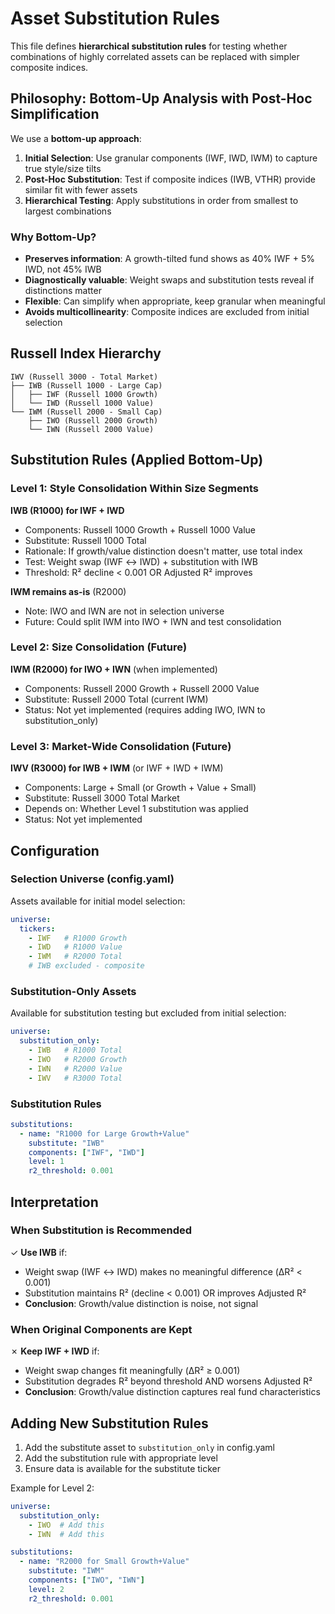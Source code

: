 # Asset Substitution Rules

This file defines **hierarchical substitution rules** for testing whether combinations of highly correlated assets can be replaced with simpler composite indices.

## Philosophy: Bottom-Up Analysis with Post-Hoc Simplification

We use a **bottom-up approach**:
1. **Initial Selection**: Use granular components (IWF, IWD, IWM) to capture true style/size tilts
2. **Post-Hoc Substitution**: Test if composite indices (IWB, VTHR) provide similar fit with fewer assets
3. **Hierarchical Testing**: Apply substitutions in order from smallest to largest combinations

### Why Bottom-Up?

- **Preserves information**: A growth-tilted fund shows as 40% IWF + 5% IWD, not 45% IWB
- **Diagnostically valuable**: Weight swaps and substitution tests reveal if distinctions matter
- **Flexible**: Can simplify when appropriate, keep granular when meaningful
- **Avoids multicollinearity**: Composite indices are excluded from initial selection

## Russell Index Hierarchy

```
IWV (Russell 3000 - Total Market)
├── IWB (Russell 1000 - Large Cap)
│   ├── IWF (Russell 1000 Growth)
│   └── IWD (Russell 1000 Value)
└── IWM (Russell 2000 - Small Cap)
    ├── IWO (Russell 2000 Growth)
    └── IWN (Russell 2000 Value)
```

## Substitution Rules (Applied Bottom-Up)

### Level 1: Style Consolidation Within Size Segments

**IWB (R1000) for IWF + IWD**
- Components: Russell 1000 Growth + Russell 1000 Value
- Substitute: Russell 1000 Total
- Rationale: If growth/value distinction doesn't matter, use total index
- Test: Weight swap (IWF ↔ IWD) + substitution with IWB
- Threshold: R² decline < 0.001 OR Adjusted R² improves

**IWM remains as-is** (R2000)
- Note: IWO and IWN are not in selection universe
- Future: Could split IWM into IWO + IWN and test consolidation

### Level 2: Size Consolidation (Future)

**IWM (R2000) for IWO + IWN** (when implemented)
- Components: Russell 2000 Growth + Russell 2000 Value
- Substitute: Russell 2000 Total (current IWM)
- Status: Not yet implemented (requires adding IWO, IWN to substitution_only)

### Level 3: Market-Wide Consolidation (Future)

**IWV (R3000) for IWB + IWM** (or IWF + IWD + IWM)
- Components: Large + Small (or Growth + Value + Small)
- Substitute: Russell 3000 Total Market
- Depends on: Whether Level 1 substitution was applied
- Status: Not yet implemented

## Configuration

### Selection Universe (config.yaml)
Assets available for initial model selection:
```yaml
universe:
  tickers:
    - IWF   # R1000 Growth
    - IWD   # R1000 Value
    - IWM   # R2000 Total
    # IWB excluded - composite
```

### Substitution-Only Assets
Available for substitution testing but excluded from initial selection:
```yaml
universe:
  substitution_only:
    - IWB   # R1000 Total
    - IWO   # R2000 Growth
    - IWN   # R2000 Value
    - IWV   # R3000 Total
```

### Substitution Rules
```yaml
substitutions:
  - name: "R1000 for Large Growth+Value"
    substitute: "IWB"
    components: ["IWF", "IWD"]
    level: 1
    r2_threshold: 0.001
```

## Interpretation

### When Substitution is Recommended

✓ **Use IWB** if:
- Weight swap (IWF ↔ IWD) makes no meaningful difference (ΔR² < 0.001)
- Substitution maintains R² (decline < 0.001) OR improves Adjusted R²
- **Conclusion**: Growth/value distinction is noise, not signal

### When Original Components are Kept

✗ **Keep IWF + IWD** if:
- Weight swap changes fit meaningfully (ΔR² ≥ 0.001)
- Substitution degrades R² beyond threshold AND worsens Adjusted R²
- **Conclusion**: Growth/value distinction captures real fund characteristics

## Adding New Substitution Rules

1. Add the substitute asset to `substitution_only` in config.yaml
2. Add the substitution rule with appropriate level
3. Ensure data is available for the substitute ticker

Example for Level 2:
```yaml
universe:
  substitution_only:
    - IWO  # Add this
    - IWN  # Add this

substitutions:
  - name: "R2000 for Small Growth+Value"
    substitute: "IWM"
    components: ["IWO", "IWN"]
    level: 2
    r2_threshold: 0.001
```
